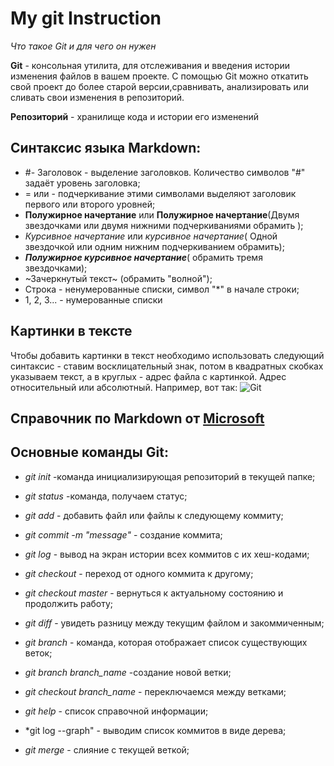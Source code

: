 # My git Instruction



_Что такое Git и для чего он нужен_

**Git** - консольная утилита, для отслеживания и введения истории изменения файлов в вашем проекте.
С помощью Git можно откатить свой проект до более старой версии,сравнивать, анализировать или сливать свои изменения в репозиторий.

**Репозиторий** - хранилище кода и истории его изменений


## Синтаксис языка Markdown:

*  #- Заголовок - выделение заголовков. Количество символов "#" задаёт уровень заголовка;
* = или - подчеркивание этими символами выделяют заголовик первого или второго уровней;
* **Полужирное начертание** или __Полужирное начертание__(Двумя звездочками или двумя нижними подчеркиваниями обрамить );
* *Курсивное начертание* или _курсивное начертание_( Одной звездочкой или одним нижним подчеркиванием обрамить);
* ***Полужирное курсивное начертание***( обрамить тремя звездочками);
* ~Зачеркнутый текст~ (обрамить "волной");
* Строка -  ненумерованные списки, символ "*" в начале строки;
* 1, 2, 3... - нумерованные списки

## Картинки в тексте 

Чтобы добавить картинки в текст необходимо использовать следующий синтаксис - ставим восклицательный знак, потом в квадратных скобках указываем текст, а в круглых - адрес файла с картинкой. Адрес относительный или абсолютный. 
Например, вот так: ![Git](https://upload.wikimedia.org/wikipedia/commons/1/10/Rubiks_cube.jpg)


## Справочник по Markdown от [Microsoft](https://learn.microsoft.com/ru-ru/contribute/markdown-reference)



## Основные команды Git:




* *git init* -команда инициализирующая репозиторий в текущей папке;

* *git status* -команда, получаем статус;

* *git add* - добавить файл или файлы к следующему коммиту;

* *git commit -m "message"* - создание коммита;

* *git log* - вывод на экран истории всех коммитов с их хеш-кодами;

* *git checkout* - переход от одного коммита к другому;

* *git checkout master* -  вернуться к актуальному состоянию и продолжить работу;

* *git diff* - увидеть разницу между текущим файлом и закоммиченным;

* *git branch* - команда, которая отображает список существующих веток;

* *git branch branch_name* -создание новой ветки;

* *git checkout branch_name* - переключаемся между ветками;

* *git help* - список справочной информации;

* *git log --graph" - выводим список коммитов в виде дерева;

* *git merge* - слияние с текущей веткой;
